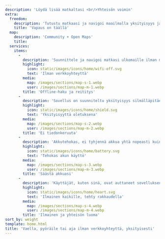 ```yaml
---
description: 'Löydä lisää matkaltasi <br/>Yhteisön voimin'
extra:
  freedom:
    description: 'Tutustu matkaasi ja navigoi maailmalla yksityisyys ja yhteisöllisyys etusijalla.'
    title: 'Vapaus on täällä'
  map:
    description: 'Community + Open Maps'
    title:
  services:
    items:
      - 
        description: 'Suunnittele ja navigoi matkasi ulkomaille ilman mobiilidatan käyttöä tai etsi reittipisteitä kaukaisella vaelluksella.'
        highlight:
          icon: static/images/icons/home/wifi-off.svg
          text: 'Ilman verkkoyhteyttä'
        media:
          map: /images/sections/map-s-1.webp
          user: /images/sections/map-m-1.webp
        title: 'Offline-haku ja reititys'
      - 
        description: 'Sovellus on suunniteltu yksityisyys silmälläpitäen - Se ei tunnista ihmisiä, ei seuraa sinua, eikä kerää mitään tietoja.'
        highlight:
          icon: static/images/icons/home/shield.svg
          text: 'Yksityisyyttä oletuksena'
        media:
          map: /images/sections/map-s-2.webp
          user: /images/sections/map-m-2.webp
        title: 'Ei tiedonkeruuta'
      - 
        description: 'Akkutehokas, ei tyhjennä akkua yhtä nopeasti kuin muut navigointisovellukset.'
        highlight:
          icon: static/images/icons/home/battery.svg
          text: 'Tehokas akun käyttö'
        media:
          map: /images/sections/map-s-3.webp
          user: /images/sections/map-m-3.webp
        title: 'Säästä akkuasi'
      - 
        description: 'Käyttäjät, kuten sinä, ovat auttaneet sovelluksen kehityksen kanssa lisäämällä sijainteja <span class="text-icon"><svg viewBox="0 0 19 19"><use href="#icon-open-street-map"></use></svg> [OpenStreetMap](https://openstreetmap.org)</span>, antamalla palautetta ja osallistumalla sovelluskehitykseen Codeberg-alustan avoimen lähdekoodin yhteisössä.'
        highlight:
          icon: static/images/icons/home/heart.svg
          text: 'Ilmainen kaikille, tehty rakkaudella'
        media:
          map: /images/sections/map-s-4.webp
          user: /images/sections/map-m-4.webp
        title: 'Ilmainen ja yhteisön luoma'
sort_by: weight
template: home.html
title: 'Vaella, pyöräile tai aja ilman verkkoyhteyttä, yksityisesti'
---
```

